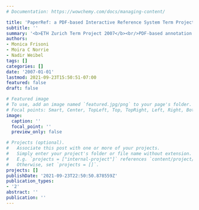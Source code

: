 ```yaml
---
# Documentation: https://wowchemy.com/docs/managing-content/

title: 'PaperRef: a PDF-based Interactive Reference System Term Project'
subtitle: ''
summary: '<b>ETH Zurich Term Project 2007</b><br/>PDF-based annotation layer turns static documents into interactive references, enabling users to click on citations and footnotes within a PDF to retrieve related information and navigate seamlessly among scholarly resources.'
authors:
- Monica Frisoni
- Moira C Norrie
- Nadir Weibel
tags: []
categories: []
date: '2007-01-01'
lastmod: 2021-09-23T15:50:51-07:00
featured: false
draft: false

# Featured image
# To use, add an image named `featured.jpg/png` to your page's folder.
# Focal points: Smart, Center, TopLeft, Top, TopRight, Left, Right, BottomLeft, Bottom, BottomRight.
image:
  caption: ''
  focal_point: ''
  preview_only: false

# Projects (optional).
#   Associate this post with one or more of your projects.
#   Simply enter your project's folder or file name without extension.
#   E.g. `projects = ["internal-project"]` references `content/project/deep-learning/index.md`.
#   Otherwise, set `projects = []`.
projects: []
publishDate: '2021-09-23T22:50:50.878559Z'
publication_types:
- '2'
abstract: ''
publication: ''
---
```

